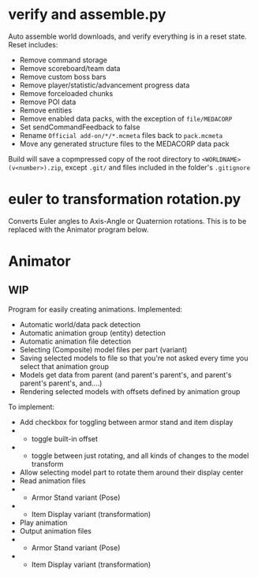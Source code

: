 # verify and assemble.py
Auto assemble world downloads, and verify everything is in a reset state.
Reset includes:
* Remove command storage
* Remove scoreboard/team data
* Remove custom boss bars
* Remove player/statistic/advancement progress data
* Remove forceloaded chunks
* Remove POI data
* Remove entities
* Remove enabled data packs, with the exception of `file/MEDACORP`
* Set sendCommandFeedback to false
* Rename `Official add-on/*/*.mcmeta` files back to `pack.mcmeta`
* Move any generated structure files to the MEDACORP data pack

Build will save a copmpressed copy of the root directory to `<WORLDNAME> (v<number>).zip`, except `.git/` and files included in the folder's `.gitignore`

# euler to transformation rotation.py
Converts Euler angles to Axis-Angle or Quaternion rotations.
This is to be replaced with the Animator program below.

# Animator
## WIP
Program for easily creating animations.
Implemented:
* Automatic world/data pack detection
* Automatic animation group (entity) detection
* Automatic animation file detection
* Selecting (Composite) model files per part (variant)
* Saving selected models to file so that you're not asked every time you select that animation group
* Models get data from parent (and parent's parent's, and parent's parent's parent's, and....)
* Rendering selected models with offsets defined by animation group

To implement:
* Add checkbox for toggling between armor stand and item display
* - toggle built-in offset
* - toggle between just rotating, and all kinds of changes to the model transform
* Allow selecting model part to rotate them around their display center
* Read animation files
* - Armor Stand variant (Pose)
* - Item Display variant (transformation)
* Play animation
* Output animation files
* - Armor Stand variant (Pose)
* - Item Display variant (transformation)